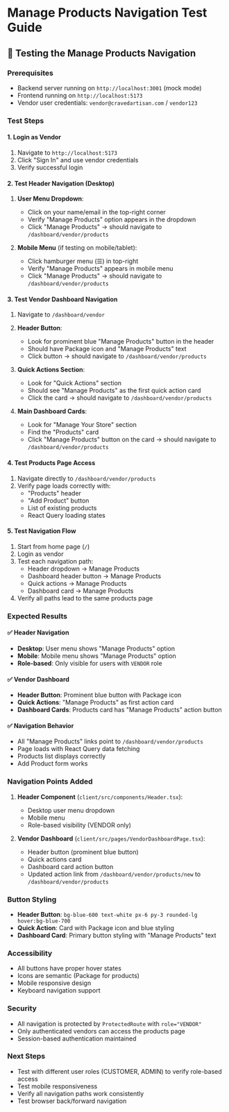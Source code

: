 # Manage Products Navigation Test Guide

## 🧪 Testing the Manage Products Navigation

### Prerequisites
- Backend server running on `http://localhost:3001` (mock mode)
- Frontend running on `http://localhost:5173`
- Vendor user credentials: `vendor@cravedartisan.com` / `vendor123`

### Test Steps

#### 1. Login as Vendor
1. Navigate to `http://localhost:5173`
2. Click "Sign In" and use vendor credentials
3. Verify successful login

#### 2. Test Header Navigation (Desktop)
1. **User Menu Dropdown**:
   - Click on your name/email in the top-right corner
   - Verify "Manage Products" option appears in the dropdown
   - Click "Manage Products" → should navigate to `/dashboard/vendor/products`

2. **Mobile Menu** (if testing on mobile/tablet):
   - Click hamburger menu (☰) in top-right
   - Verify "Manage Products" appears in mobile menu
   - Click "Manage Products" → should navigate to `/dashboard/vendor/products`

#### 3. Test Vendor Dashboard Navigation
1. Navigate to `/dashboard/vendor`
2. **Header Button**:
   - Look for prominent blue "Manage Products" button in the header
   - Should have Package icon and "Manage Products" text
   - Click button → should navigate to `/dashboard/vendor/products`

3. **Quick Actions Section**:
   - Look for "Quick Actions" section
   - Should see "Manage Products" as the first quick action card
   - Click the card → should navigate to `/dashboard/vendor/products`

4. **Main Dashboard Cards**:
   - Look for "Manage Your Store" section
   - Find the "Products" card
   - Click "Manage Products" button on the card → should navigate to `/dashboard/vendor/products`

#### 4. Test Products Page Access
1. Navigate directly to `/dashboard/vendor/products`
2. Verify page loads correctly with:
   - "Products" header
   - "Add Product" button
   - List of existing products
   - React Query loading states

#### 5. Test Navigation Flow
1. Start from home page (`/`)
2. Login as vendor
3. Test each navigation path:
   - Header dropdown → Manage Products
   - Dashboard header button → Manage Products
   - Quick actions → Manage Products
   - Dashboard card → Manage Products
4. Verify all paths lead to the same products page

### Expected Results

#### ✅ Header Navigation
- **Desktop**: User menu shows "Manage Products" option
- **Mobile**: Mobile menu shows "Manage Products" option
- **Role-based**: Only visible for users with `VENDOR` role

#### ✅ Vendor Dashboard
- **Header Button**: Prominent blue button with Package icon
- **Quick Actions**: "Manage Products" as first action card
- **Dashboard Cards**: Products card has "Manage Products" action button

#### ✅ Navigation Behavior
- All "Manage Products" links point to `/dashboard/vendor/products`
- Page loads with React Query data fetching
- Products list displays correctly
- Add Product form works

### Navigation Points Added

1. **Header Component** (`client/src/components/Header.tsx`):
   - Desktop user menu dropdown
   - Mobile menu
   - Role-based visibility (VENDOR only)

2. **Vendor Dashboard** (`client/src/pages/VendorDashboardPage.tsx`):
   - Header button (prominent blue button)
   - Quick actions card
   - Dashboard card action button
   - Updated action link from `/dashboard/vendor/products/new` to `/dashboard/vendor/products`

### Button Styling
- **Header Button**: `bg-blue-600 text-white px-6 py-3 rounded-lg hover:bg-blue-700`
- **Quick Action**: Card with Package icon and blue styling
- **Dashboard Card**: Primary button styling with "Manage Products" text

### Accessibility
- All buttons have proper hover states
- Icons are semantic (Package for products)
- Mobile responsive design
- Keyboard navigation support

### Security
- All navigation is protected by `ProtectedRoute` with `role="VENDOR"`
- Only authenticated vendors can access the products page
- Session-based authentication maintained

### Next Steps
- Test with different user roles (CUSTOMER, ADMIN) to verify role-based access
- Test mobile responsiveness
- Verify all navigation paths work consistently
- Test browser back/forward navigation 